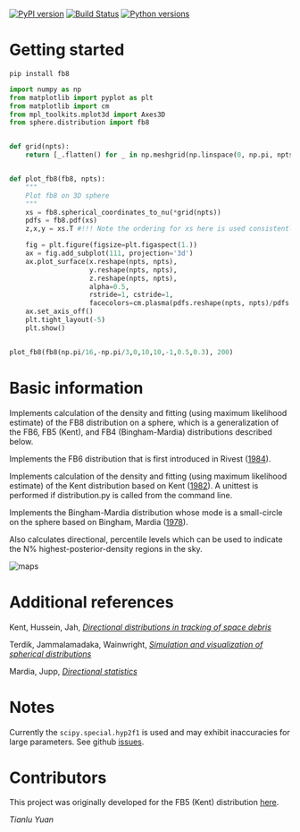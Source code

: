[![PyPI version](https://img.shields.io/pypi/v/fb8)](https://pypi.org/project/fb8) [![Build Status](https://travis-ci.com/tianluyuan/sphere.svg?branch=master)](https://travis-ci.com/tianluyuan/sphere) [![Python versions](https://img.shields.io/pypi/pyversions/fb8)](https://pypi.org/project/fb8)

Getting started
=================
`pip install fb8`

```Python
import numpy as np
from matplotlib import pyplot as plt
from matplotlib import cm
from mpl_toolkits.mplot3d import Axes3D
from sphere.distribution import fb8


def grid(npts):
    return [_.flatten() for _ in np.meshgrid(np.linspace(0, np.pi, npts), np.linspace(0,2*np.pi, npts))]


def plot_fb8(fb8, npts):
    """
    Plot fb8 on 3D sphere
    """
    xs = fb8.spherical_coordinates_to_nu(*grid(npts))
    pdfs = fb8.pdf(xs)
    z,x,y = xs.T #!!! Note the ordering for xs here is used consistently throughout. Follows Kent's 1982 paper.

    fig = plt.figure(figsize=plt.figaspect(1.))
    ax = fig.add_subplot(111, projection='3d')
    ax.plot_surface(x.reshape(npts, npts),
                    y.reshape(npts, npts),
                    z.reshape(npts, npts),
                    alpha=0.5,
                    rstride=1, cstride=1,
                    facecolors=cm.plasma(pdfs.reshape(npts, npts)/pdfs.max()))
    ax.set_axis_off()
    plt.tight_layout(-5)
    plt.show()


plot_fb8(fb8(np.pi/16,-np.pi/3,0,10,10,-1,0.5,0.3), 200)
```

Basic information
=================
Implements calculation of the density and fitting (using maximum likelihood estimate) of the FB8 distribution on a sphere, which is a generalization of the FB6, FB5 (Kent), and FB4 (Bingham-Mardia) distributions described below.

Implements the FB6 distribution that is first introduced in Rivest ([1984](https://www.doi.org/10.1214/aos/1176346724)).

Implements calculation of the density and fitting (using maximum likelihood estimate) of the Kent distribution based on Kent ([1982](https://doi.org/10.1111/j.2517-6161.1982.tb01189.x)). A unittest is performed if distribution.py is called from the command line.

Implements the Bingham-Mardia distribution whose mode is a small-circle on the sphere based on Bingham, Mardia ([1978](https://doi.org/10.1093/biomet/65.2.379)).

Also calculates directional, percentile levels which can be used to indicate the N% highest-posterior-density regions in the sky.

![maps](https://github.com/tianluyuan/sphere/blob/master/fig/example.png?raw=true)

Additional references
=================
Kent, Hussein, Jah, [_Directional distributions in tracking of space debris_](https://ieeexplore.ieee.org/abstract/document/7528139) 

Terdik, Jammalamadaka, Wainwright, [_Simulation and visualization of spherical distributions_](https://www.researchgate.net/profile/Gyorgy_Terdik/publication/324605982_Simulation_and_Visualization_of_Spherical_Distributions/links/5ad8edceaca272fdaf81fe04/Simulation-and-Visualization-of-Spherical-Distributions.pdf)

Mardia, Jupp, [_Directional statistics_](https://www.doi.org/10.1002/9780470316979)

Notes
=================
Currently the `scipy.special.hyp2f1` is used and may exhibit inaccuracies for large parameters. See github [issues](https://github.com/scipy/scipy/issues?utf8=%E2%9C%93&q=is%3Aissue+is%3Aopen+hyp2f1).

Contributors
=================

This project was originally developed for the FB5 (Kent) distribution [here](https://github.com/edfraenkel/kent_distribution).

_Tianlu Yuan_
